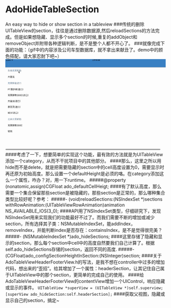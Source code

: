 # AdoHideTableSection
An easy way to hide or show section in a tableview
###传统的删除UITableView的section，往往是通过删除数据源,然后reloadSections的方法完成。但是如果想隐藏、显示多个section的时候,重复的addObject和removeObject并附带各种逻辑判断，是不是整个人都不开心了。
###就像完成下面的功能：（gif中的内容涉及公司车型数据库，就不拿出来献丑了。demo中的颜色搭配，请大家忍耐下吧~）
![](https://github.com/Nododo/AdoHideTableSection/blob/master/AdoHideTableSection/2016-04-22%2010_51_04.gif)
####考虑了一下，想要简单的实现这个功能，最有效的方法就是为UITableView添加一个category，从而不干扰项目中的其他部分。
####那么，这里之所以用hide而不是delete，就是把需要隐藏的section中的cell高度设置为0，需要显示时再还原为初始高度。那么设置一个defaultHeight是必须的咯。在category添加这么一个属性，咋办？对，用一下runtime。
#####@property (nonatomic,assign)CGFloat ado_defaultCellHeigt;
####有了默认高度，那么需要一个集合保留那些section是被隐藏的，那些section是正常的，那么哪种集合类型比较好呢？参考：
#####- (void)reloadSections:(NSIndexSet *)sections withRowAnimation:(UITableViewRowAnimation)animation NS_AVAILABLE_IOS(3_0);
####API用了NSIndexSet类型，仔细研究下，发现NSIndexSet用来实现我们的功能最好不过了。而我们需要不断的增加或减少section，所有选择其子类：NSMutableIndexSet，能addIndex，removeIndex，并能判断index是否存在：containsIndex，是不是觉得很完美？
#####- (NSMutableIndexSet *)ado_hideSections;
####这里存储了隐藏和显示的section，那么每个section中cell中的高度自然要我们自己计算了。根据self.ado_hideSections存储的section，返回不同的高度.
#####- (CGFloat)ado_configSectionHeightInSection:(NSInteger)section;
####关于AdoTableViewHeaderFooterView.h的写法，是我不想在controller中过多的增加代码，想出来的“歪招”。给其增加了一个属性：headerSection，让其记住自己属于UITableView中的那个section，更简单的完成自己的使用。
####给AdoTableViewHeaderFooterView的contentView增加一个UIControl，响应隐藏或显示的事件。
  `UITableView *superView = (UITableView *)self.superview;`
  `[superView ado_hideSection:self.headerSection];`
####获取父视图，隐藏或显示自己的section，搞定~

